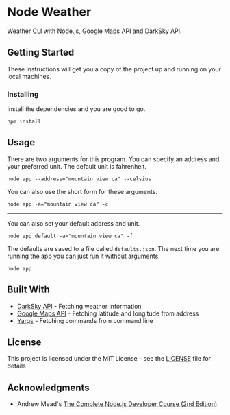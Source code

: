 # Node Weather

Weather CLI with Node.js, Google Maps API and DarkSky API.

## Getting Started

These instructions will get you a copy of the project up and running on your local machines.

### Installing

Install the dependencies and you are good to go.
```
npm install
```

## Usage

There are two arguments for this program. You can specify an address and your preferred unit. The default unit is fahrenheit.
```
node app --address="mountain view ca" --celsius
```
You can also use the short form for these arguments.
```
node app -a="mountain view ca" -c
```
---
You can also set your default address and unit.
```
node app default -a="mountain view ca" -f
```
The defaults are saved to a file called `defaults.json`. The next time you are running the app you can just run it without arguments.
```
node app
```
## Built With

* [DarkSky API](https://darksky.net/dev) - Fetching weather information
* [Google Maps API](https://cloud.google.com/maps-platform/) - Fetching latitude and longitude from address
* [Yargs](http://yargs.js.org/) - Fetching commands from command line

## License

This project is licensed under the MIT License - see the [LICENSE](LICENSE) file for details

## Acknowledgments

* Andrew Mead's [The Complete Node.js Developer Course (2nd Edition)](https://www.udemy.com/the-complete-nodejs-developer-course-2/)

